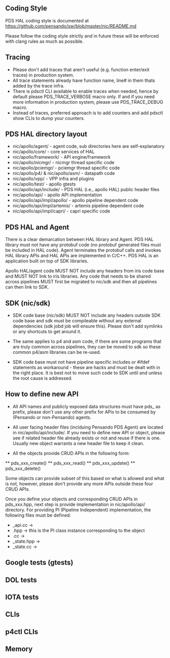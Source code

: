 ## Coding Style

PDS HAL coding style is documented at https://github.com/pensando/sw/blob/master/nic/README.md

Please follow the coding style strictly and in future these will be enforced
with clang rules as much as possible.

## Tracing

* Please don't add traces that aren't useful (e.g. function enter/exit traces)
  in production system.
* All trace statements already have function name, line# in them thats added by
  the trace infra.
* There is pdsctl CLI available to enable traces when needed, hence by default
  please PDS_TRACE_VERBOSE macro only. If and if you need more information in
  production system, please use PDS_TRACE_DEBUG macro.
* Instead of traces, preferred approach is to add counters and add pdsctl show
  CLIs to dump your counters.

## PDS HAL directory layout

* nic/apollo/agent/ - agent code, sub directories here are self-explanatory
* nic/apollo/core/ - core services of HAL
* nic/apollo/framework/ - API engine/framework
* nic/apollo/nicmgr/ - nicmgr thread specific code
* nic/apollo/pciemgr/ - pciemgr thread specific code
* nic/apollo/p4/ & nic/apollo/asm/ - datapath code
* nic/apollo/vpp/ - VPP infra and plugins
* nic/apollo/test/ - apollo gtests
* nic/apollo/api/include/ - PDS HAL (i.e., apollo HAL) public header files
* nic/apollo/api/ - apollo API implementation
* nic/apollo/api/impl/apollo/ - apollo pipeline dependent code
* nic/apollo/api/impl/artemis/ - artemis pipeline dependent code
* nic/apollo/api/impl/capri/ - capri specific code

## PDS HAL and Agent

There is a clear demarcation between HAL library and Agent. PDS HAL library
must not have any protobuf code (no protobuf generated files must be included
in HAL code). Agent terminates the protobuf calls and invokes HAL library APIs
and HAL APIs are implemented in C/C++. PDS HAL is an application built on top
of SDK libraries.

Apollo HAL/agent code MUST NOT include any headers from iris code base and MUST
NOT link to iris libraries. Any code that needs to be shared across pipelines
MUST first be migrated to nic/sdk and then all pipelines can then link to SDK.

## SDK (nic/sdk)

* SDK code base (nic/sdk) MUST NOT include any headers outside SDK code base and
  sdk must be compileable without any external dependencies (sdk jobd job will
  ensure this). Please don't add symlinks or any shortcuts to get around it.

* The same applies to p4 and asm code, if there are some programs that are truly
  common across pipelines, they can be moved to sdk so these common p4/asm
  libraries can be re-used.

* SDK code base must not have pipeline specific includes or #ifdef statements
  as workaround - these are hacks and must be dealt with in the right place.
  It is best not to move such code to SDK until and unless the root cause
  is addressed.

## How to define new API

* All API names and publicly exposed data structures must have pds_ as prefix,
please don't use any other prefix for APis to be consumed by (Pensando or
non-Pensando) agents.

* All user facing header files (inclduing Pensando PDS Agent) are located in
  nic/apollo/api/include/. If you need to define new API or object, please
  see if related header file already exists or not and reuse if there is one.
  Usually new object warrants a new header file to keep it clean.

* All the objects provide CRUD APIs in the following form:

 ** pds_xxx_create()
 ** pds_xxx_read()
 ** pds_xxx_update()
 ** pds_xxx_delete()

  Some objects can provide subset of this based on what is allowed and what is
  not, however, please don't provide any more APIs outside these four CRUD APIs.

Once you define your objects and corresponding CRUD APIs in pds_xxx.hpp, next
step is provide implementation in nic/apollo/api/ directory. For providing
PI (Pipeline Independent) implementation, the following files must be defined:
  * <obj>_api.cc ->
  * <obj>.hpp -> this is the PI class instance corresponding to the object
  * <obj>.cc ->
  * <obj>_state.hpp ->
  * <obj>_state.cc ->

## Google tests (gtests)

## DOL tests

## IOTA tests

## CLIs

## p4ctl CLIs

## Memory
